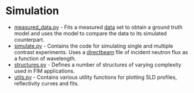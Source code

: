# Simulation
* [measured_data.py](/simulation/measured_data.py) - Fits a measured [data](/simulation/data) set to obtain a ground truth model and uses the model to compare the data to its simulated counterpart.
* [simulate.py](/simulation/simulate.py) - Contains the code for simulating single and multiple contrast experiments. Uses a [directbeam](/simulation/data/directbeam_wavelength.dat) file of incident neutron flux as a function of wavelength.
* [structures.py](/simulation/structures.py) - Defines a number of structures of varying complexity used in FIM applications.
* [utils.py](/simulation/utils.py) - Contains various utility functions for plotting SLD profiles, reflectivity curves and fits.
